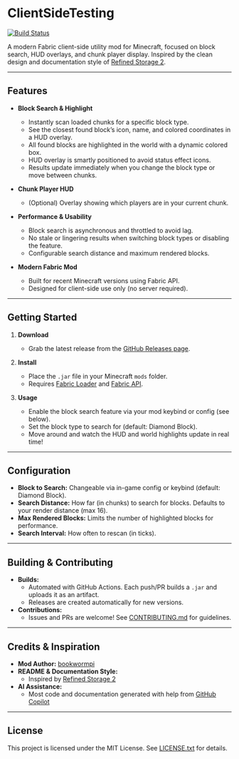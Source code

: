 # ClientSideTesting

[![Build Status](https://github.com/bookwormpi/ClientSideTesting/actions/workflows/build.yml/badge.svg)](https://github.com/bookwormpi/ClientSideTesting/actions/workflows/build.yml)

A modern Fabric client-side utility mod for Minecraft, focused on block search, HUD overlays, and chunk player display. Inspired by the clean design and documentation style of [Refined Storage 2](https://github.com/refinedmods/refinedstorage2).

---

## Features

- **Block Search & Highlight**
  - Instantly scan loaded chunks for a specific block type.
  - See the closest found block’s icon, name, and colored coordinates in a HUD overlay.
  - All found blocks are highlighted in the world with a dynamic colored box.
  - HUD overlay is smartly positioned to avoid status effect icons.
  - Results update immediately when you change the block type or move between chunks.

- **Chunk Player HUD**
  - (Optional) Overlay showing which players are in your current chunk.

- **Performance & Usability**
  - Block search is asynchronous and throttled to avoid lag.
  - No stale or lingering results when switching block types or disabling the feature.
  - Configurable search distance and maximum rendered blocks.

- **Modern Fabric Mod**
  - Built for recent Minecraft versions using Fabric API.
  - Designed for client-side use only (no server required).

---

## Getting Started

1. **Download**
   - Grab the latest release from the [GitHub Releases page](../../releases).

2. **Install**
   - Place the `.jar` file in your Minecraft `mods` folder.
   - Requires [Fabric Loader](https://fabricmc.net/use/) and [Fabric API](https://modrinth.com/mod/fabric-api).

3. **Usage**
   - Enable the block search feature via your mod keybind or config (see below).
   - Set the block type to search for (default: Diamond Block).
   - Move around and watch the HUD and world highlights update in real time!

---

## Configuration

- **Block to Search:** Changeable via in-game config or keybind (default: Diamond Block).
- **Search Distance:** How far (in chunks) to search for blocks. Defaults to your render distance (max 16).
- **Max Rendered Blocks:** Limits the number of highlighted blocks for performance.
- **Search Interval:** How often to rescan (in ticks).

---

## Building & Contributing

- **Builds:**
  - Automated with GitHub Actions. Each push/PR builds a `.jar` and uploads it as an artifact.
  - Releases are created automatically for new versions.
- **Contributions:**
  - Issues and PRs are welcome! See [CONTRIBUTING.md](CONTRIBUTING.md) for guidelines.

---

## Credits & Inspiration

- **Mod Author:** [bookwormpi](https://github.com/bookwormpi)
- **README & Documentation Style:**
  - Inspired by [Refined Storage 2](https://github.com/refinedmods/refinedstorage2)
- **AI Assistance:**
  - Most code and documentation generated with help from [GitHub Copilot](https://github.com/features/copilot)

---

## License

This project is licensed under the MIT License. See [LICENSE.txt](LICENSE.txt) for details.
